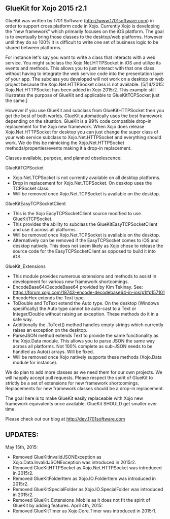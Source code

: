 GlueKit for Xojo 2015 r2.1
-------------------------

GlueKit was written by 1701 Software (http://www.1701software.com) in order to support cross platform code in Xojo. Currently Xojo is developing the "new framework" which primarily focuses on the iOS platform. The goal is to eventually bring those classes to the desktop/web platforms. However until they do so 100% it is difficult to write one set of business logic to be shared between platforms.

For instance let's say you want to write a class that interacts with a web service. You might subclass the Xojo.Net.HTTPSocket in iOS and utilize its events and methods. This allows you to just interact with that one class without having to integrate the web service code into the presentation layer of your app. The subclass you developed will not work on a desktop or web project because the Xojo.Net.HTTPSocket class is not available. [5/14/2015: Xojo.Net.HTTPSocket has been added in Xojo 2015r2. This example still illustrates the purpose of GlueKit and applicable to GlueKitTCPSocket just the same.]

However if you use GlueKit and subclass from GlueKitHTTPSocket then you get the best of both worlds. GlueKit automatically uses the best framework depending on the situation. GlueKit is a 99% code compatible drop-in replacement for the Xojo new framework. When Xojo does release Xojo.Net.HTTPSocket for desktop you can just change the super class of your web service subclass to Xojo.Net.HTTPSocket and everything should work. We do this be mimicking the Xojo.Net.HTTPSocket methods/properties/events making it a drop-in replacement.

Classes available, purpose, and planned obsolescence:

GlueKitTCPSocket
- Xojo.Net.TCPSocket is not currently available on all desktop platforms.
- Drop in replacement for Xojo.Net.TCPSocket. On desktop uses the TCPSocket class.
- Will be removed once Xojo.Net.TCPSocket is available on the desktop.

GlueKitEasyTCPSocketClient
- This is the Xojo EacyTCPSocketClient source modified to use GlueKitTCPSocket. 
- This provides the ability to subclass the GlueKitEasyTCPSocketClient and use it across all platforms.
- Will be removed once Xojo.Net.TCPSocket is available on the desktop.
- Alternatively can be removed if the EasyTCPSocket comes to iOS and desktop natively. This does not seem likely as Xojo chose to release the source code for the EasyTCPSocketClient as opposed to build it into iOS.

GlueKit_Extensions
- This module provides numerous extensions and methods to assist in development for various new framework shortcomings.
- EncodeBase64/DecodeBase64 provided by Kim Tekinay. See: https://forum.xojo.com/18743-encode-decodebase64-in-ios/p1#p157101 
- EncodeHex extends the Text type.
- ToDouble and ToText extend the Auto type. On the desktop (Windows specifically) the Auto type cannot be auto-cast to a Text or Integer/Double without raising an exception. These methods do it in a safe way.
- Additionally the .ToText() method handles empty strings which currently raises an exception on the desktop.
- ParseJSON method extends Text to provide the same functionality as the Xojo.Data module. This allows you to parse JSON the same way across all platforms. Not 100% complete as sub-JSON needs to be handled as Auto() arrays. Will be fixed.
- Will be removed once Xojo natively supports these methods (Xojo.Data module for instance).

We do plan to add more classes as we need them for our own projects. We will happily accept pull requests. Please respect the spirit of GlueKit to strictly be a set of extensions for new framework shortcomings. Replacements for new framework classes should be a drop-in replacement.

The goal here is to make GlueKit easily replaceable with Xojo new framework equivalents once available. GlueKit SHOULD get smaller over time.

Please check out our blog at http://dev.1701software.com

UPDATES:
--------

May 15th, 2015: 
 - Removed GlueKitInvalidJSONException as Xojo.Data.InvalidJSONException was introduced in 2015r2.
 - Removed GlueKitHTTPSocket as Xojo.Net.HTTPSocket was introduced in 2015r2.
 - Removed GlueKitFolderItem as Xojo.IO.FolderItem was introduced in 2015r2.
 - Removed GlueKitSpecialFolder as Xojo.IO.SpecialFolder was introduced in 2015r2.
 - Removed GlueKit_Extensions_Mobile as it does not fit the spirit of GlueKit by adding features.
April 4th, 2015: 
 - Removed GlueKitTimer as Xojo.Core.Timer was introduced in 2015r1.
